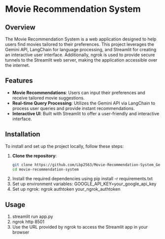 # Movie Recommendation System

## Overview

The Movie Recommendation System is a web application designed to help users find movies tailored to their preferences. This project leverages the Gemini API, LangChain for language processing, and Streamlit for creating an interactive user interface. Additionally, ngrok is used to provide secure tunnels to the Streamlit web server, making the application accessible over the internet.

## Features

- **Movie Recommendations**: Users can input their preferences and receive tailored movie suggestions.
- **Real-time Query Processing**: Utilizes the Gemini API via LangChain to process user queries and provide instant recommendations.
- **Interactive UI**: Built with Streamlit to offer a user-friendly and interactive interface.

## Installation

To install and set up the project locally, follow these steps:

1. **Clone the repository**:
   ```bash
   git clone https://github.com/Lbp2563/Movie-Recommendation-System_Gemini_LangChain.git
   cd movie-recommendation-system
2.
   Install the required dependencies using pip install -r requirements.txt
3. Set up environment variables:
   GOOGLE_API_KEY=your_google_api_key
4. Set up ngrok:
   ngrok authtoken your_ngrok_authtoken

## Usage

1. streamlit run app.py
2. ngrok http 8501
3. Use the URL provided by ngrok to access the Streamlit app in your browser
